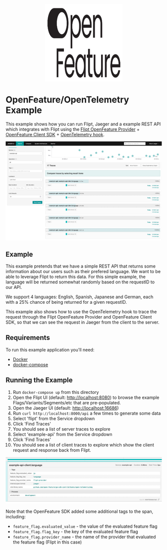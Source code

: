 <p align="center">
    <img src="../../logos/openfeature.svg" alt="OpenFeature" width=250 height=250 />
</p>

# OpenFeature/OpenTelemetry Example

This example shows how you can run Flipt, Jaeger and a example REST API which integrates with Flipt using the [Flipt OpenFeature Provider](https://github.com/flipt-io/flipt-openfeature-provider-go) + [OpenFeature Client SDK](https://github.com/open-feature/go-sdk) + [OpenTelemetry hook](https://github.com/open-feature/go-sdk-contrib/tree/main/hooks/open-telemetry).

!['Jaeger Example'](./jaeger.jpg)

## Example

This example pretends that we have a simple REST API that returns some information about our users such as their prefered language. We want to be able to leverage Flipt to return this data. For this simple example, the language will be returned somewhat randomly based on the requestID to our API.

We support 4 languages: English, Spanish, Japanese and German, each with a 25% chance of being returned for a given requestID.

This example also shows how to use the OpenTelemetry hook to trace the request through the Flipt OpenFeature Provider and OpenFeature Client SDK, so that we can see the request in Jaeger from the client to the server.

## Requirements

To run this example application you'll need:

* [Docker](https://docs.docker.com/install/)
* [docker-compose](https://docs.docker.com/compose/install/)

## Running the Example

1. Run `docker-compose up` from this directory
1. Open the Flipt UI (default: [http://localhost:8080](http://localhost:8080)) to browse the example Flags/Variants/Segments/etc that are pre-populated.
1. Open the Jaeger UI (default: [http://localhost:16686](http://localhost:16686))
1. Run `curl http://localhost:8000/api` a few times to generate some data
1. Select 'flipt' from the Service dropdown
1. Click 'Find Traces'
1. You should see a list of server traces to explore
1. Select 'example-api' from the Service dropdown
1. Click 'Find Traces'
1. You should see a list of client traces to explore which show the client request and response back from Flipt.

!['Jaeger OpenFeature/OTEL Example'](./jaeger-openfeature-otel.jpg)

Note that the OpenFeature SDK added some additional tags to the span, including:

* `feature_flag.evaluated_value` - the value of the evaluated feature flag
* `feature_flag.flag_key` - the key of the evaluated feature flag
* `feature_flag.provider_name` - the name of the provider that evaluated the feature flag (Flipt in this case)
